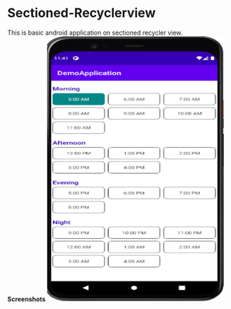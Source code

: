 # Sectioned-Recyclerview
This is basic android application on sectioned recycler view.<br>
<b>Screenshots</b>
<img src="images/ss1.PNG" width=400 height=600>
